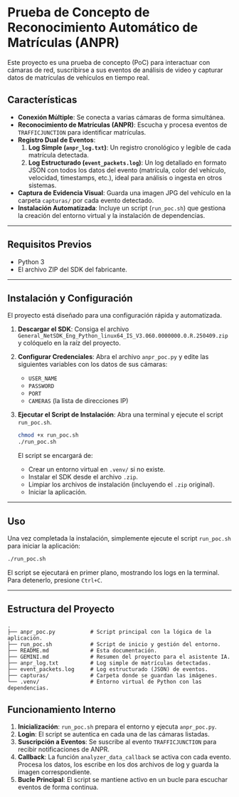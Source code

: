 # Prueba de Concepto de Reconocimiento Automático de Matrículas (ANPR)

Este proyecto es una prueba de concepto (PoC) para interactuar con cámaras de red, suscribirse a sus eventos de análisis de video y capturar datos de matrículas de vehículos en tiempo real.

## Características

- **Conexión Múltiple**: Se conecta a varias cámaras de forma simultánea.
- **Reconocimiento de Matrículas (ANPR)**: Escucha y procesa eventos de `TRAFFICJUNCTION` para identificar matrículas.
- **Registro Dual de Eventos**:
    1.  **Log Simple (`anpr_log.txt`)**: Un registro cronológico y legible de cada matrícula detectada.
    2.  **Log Estructurado (`event_packets.log`)**: Un log detallado en formato JSON con todos los datos del evento (matrícula, color del vehículo, velocidad, timestamps, etc.), ideal para análisis o ingesta en otros sistemas.
- **Captura de Evidencia Visual**: Guarda una imagen JPG del vehículo en la carpeta `capturas/` por cada evento detectado.
- **Instalación Automatizada**: Incluye un script (`run_poc.sh`) que gestiona la creación del entorno virtual y la instalación de dependencias.

---

## Requisitos Previos

- Python 3
- El archivo ZIP del SDK del fabricante.

---

## Instalación y Configuración

El proyecto está diseñado para una configuración rápida y automatizada.

1.  **Descargar el SDK**: Consiga el archivo `General_NetSDK_Eng_Python_linux64_IS_V3.060.0000000.0.R.250409.zip` y colóquelo en la raíz del proyecto.

2.  **Configurar Credenciales**: Abra el archivo `anpr_poc.py` y edite las siguientes variables con los datos de sus cámaras:
    - `USER_NAME`
    - `PASSWORD`
    - `PORT`
    - `CAMERAS` (la lista de direcciones IP)

3.  **Ejecutar el Script de Instalación**: Abra una terminal y ejecute el script `run_poc.sh`.
    ```bash
    chmod +x run_poc.sh
    ./run_poc.sh
    ```
    El script se encargará de:
    - Crear un entorno virtual en `.venv/` si no existe.
    - Instalar el SDK desde el archivo `.zip`.
    - Limpiar los archivos de instalación (incluyendo el `.zip` original).
    - Iniciar la aplicación.

---

## Uso

Una vez completada la instalación, simplemente ejecute el script `run_poc.sh` para iniciar la aplicación:

```bash
./run_poc.sh
```

El script se ejecutará en primer plano, mostrando los logs en la terminal. Para detenerlo, presione `Ctrl+C`.

---

## Estructura del Proyecto

```
.
├── anpr_poc.py           # Script principal con la lógica de la aplicación.
├── run_poc.sh            # Script de inicio y gestión del entorno.
├── README.md             # Esta documentación.
├── GEMINI.md             # Resumen del proyecto para el asistente IA.
├── anpr_log.txt          # Log simple de matrículas detectadas.
├── event_packets.log     # Log estructurado (JSON) de eventos.
├── capturas/             # Carpeta donde se guardan las imágenes.
└── .venv/                # Entorno virtual de Python con las dependencias.
```

## Funcionamiento Interno

1.  **Inicialización**: `run_poc.sh` prepara el entorno y ejecuta `anpr_poc.py`.
2.  **Login**: El script se autentica en cada una de las cámaras listadas.
3.  **Suscripción a Eventos**: Se suscribe al evento `TRAFFICJUNCTION` para recibir notificaciones de ANPR.
4.  **Callback**: La función `analyzer_data_callback` se activa con cada evento. Procesa los datos, los escribe en los dos archivos de log y guarda la imagen correspondiente.
5.  **Bucle Principal**: El script se mantiene activo en un bucle para escuchar eventos de forma continua.